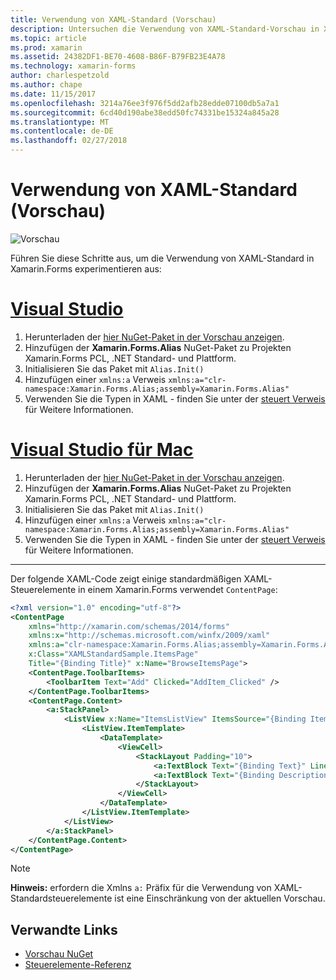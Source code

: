 ```yaml
---
title: Verwendung von XAML-Standard (Vorschau)
description: Untersuchen die Verwendung von XAML-Standard-Vorschau in Xamarin.Forms erste Schritte
ms.topic: article
ms.prod: xamarin
ms.assetid: 24382DF1-BE70-4608-B86F-B79FB23E4A78
ms.technology: xamarin-forms
author: charlespetzold
ms.author: chape
ms.date: 11/15/2017
ms.openlocfilehash: 3214a76ee3f976f5dd2afb28edde07100db5a7a1
ms.sourcegitcommit: 6cd40d190abe38edd50fc74331be15324a845a28
ms.translationtype: MT
ms.contentlocale: de-DE
ms.lasthandoff: 02/27/2018
---
```

# <a name="xaml-standard-preview"></a>Verwendung von XAML-Standard (Vorschau)

![Vorschau](~/media/shared/preview.png)

Führen Sie diese Schritte aus, um die Verwendung von XAML-Standard in Xamarin.Forms experimentieren aus:

# <a name="visual-studiotabvswin"></a>[Visual Studio](#tab/vswin)

1. Herunterladen der [hier NuGet-Paket in der Vorschau anzeigen](https://aka.ms/xf-xamlstandard-nuget).
2. Hinzufügen der **Xamarin.Forms.Alias** NuGet-Paket zu Projekten Xamarin.Forms PCL, .NET Standard- und Plattform.
3. Initialisieren Sie das Paket mit `Alias.Init()`
4. Hinzufügen einer `xmlns:a` Verweis `xmlns:a="clr-namespace:Xamarin.Forms.Alias;assembly=Xamarin.Forms.Alias"`
5. Verwenden Sie die Typen in XAML - finden Sie unter der [steuert Verweis](controls.md) für Weitere Informationen.

# <a name="visual-studio-for-mactabvsmac"></a>[Visual Studio für Mac](#tab/vsmac)

1. Herunterladen der [hier NuGet-Paket in der Vorschau anzeigen](https://aka.ms/xf-xamlstandard-nuget).
2. Hinzufügen der **Xamarin.Forms.Alias** NuGet-Paket zu Projekten Xamarin.Forms PCL, .NET Standard- und Plattform.
3. Initialisieren Sie das Paket mit `Alias.Init()`
4. Hinzufügen einer `xmlns:a` Verweis `xmlns:a="clr-namespace:Xamarin.Forms.Alias;assembly=Xamarin.Forms.Alias"`
5. Verwenden Sie die Typen in XAML - finden Sie unter der [steuert Verweis](controls.md) für Weitere Informationen.

-----

Der folgende XAML-Code zeigt einige standardmäßigen XAML-Steuerelemente in einem Xamarin.Forms verwendet `ContentPage`:

```xml
<?xml version="1.0" encoding="utf-8"?>
<ContentPage 
    xmlns="http://xamarin.com/schemas/2014/forms" 
    xmlns:x="http://schemas.microsoft.com/winfx/2009/xaml" 
    xmlns:a="clr-namespace:Xamarin.Forms.Alias;assembly=Xamarin.Forms.Alias"
    x:Class="XAMLStandardSample.ItemsPage" 
    Title="{Binding Title}" x:Name="BrowseItemsPage">
    <ContentPage.ToolbarItems>
        <ToolbarItem Text="Add" Clicked="AddItem_Clicked" />
    </ContentPage.ToolbarItems>
    <ContentPage.Content>
        <a:StackPanel>
            <ListView x:Name="ItemsListView" ItemsSource="{Binding Items}" VerticalOptions="FillAndExpand" HasUnevenRows="true" RefreshCommand="{Binding LoadItemsCommand}" IsPullToRefreshEnabled="true" IsRefreshing="{Binding IsBusy, Mode=OneWay}" CachingStrategy="RecycleElement" ItemSelected="OnItemSelected">
                <ListView.ItemTemplate>
                    <DataTemplate>
                        <ViewCell>
                            <StackLayout Padding="10">
                                <a:TextBlock Text="{Binding Text}" LineBreakMode="NoWrap" Style="{DynamicResource ListItemTextStyle}" FontSize="16" />
                                <a:TextBlock Text="{Binding Description}" LineBreakMode="NoWrap" Style="{DynamicResource ListItemDetailTextStyle}" FontSize="13" />
                            </StackLayout>
                        </ViewCell>
                    </DataTemplate>
                </ListView.ItemTemplate>
            </ListView>
        </a:StackPanel>
    </ContentPage.Content>
</ContentPage>
```

> [!NOTE]
> **Hinweis:** erfordern die Xmlns `a:` Präfix für die Verwendung von XAML-Standardsteuerelemente ist eine Einschränkung von der aktuellen Vorschau.


## <a name="related-links"></a>Verwandte Links

- [Vorschau NuGet](https://aka.ms/xf-xamlstandard-nuget)
- [Steuerelemente-Referenz](controls.md)
